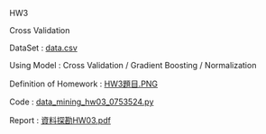 HW3

Cross Validation

DataSet : [data.csv](https://github.com/laynotena/Data-Mining/blob/main/HW3/data.csv)

Using Model : Cross Validation / Gradient Boosting / Normalization

Definition of Homework : [HW3題目.PNG](https://github.com/laynotena/Data-Mining/blob/main/HW3/HW3%E9%A1%8C%E7%9B%AE.PNG )

Code : [data_mining_hw03_0753524.py](https://github.com/laynotena/Data-Mining/blob/main/HW3/data_mining_hw03_0753524.py)

Report : [資料探勘HW03.pdf](https://github.com/laynotena/Data-Mining/blob/main/HW3/%E8%B3%87%E6%96%99%E6%8E%A2%E5%8B%98HW03.pdf) 








